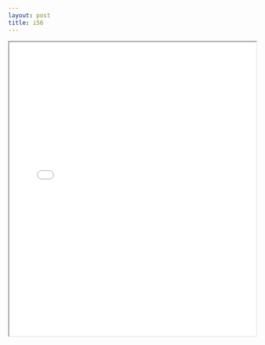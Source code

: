 ```yaml
---
layout: post
title: i56
---
```


<div class="pdf-container">
<iframe src="/ea/assets/pdfs/pub.n.ins/i56.pdf" height="600" width="100%" allowFullScreen="true"></iframe>
</div>

